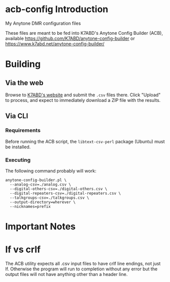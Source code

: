 # acb-config Introduction
My Anytone DMR configuration files

These files are meant to be fed into K7ABD's Anytone Config Builder (ACB), 
available https://github.com/K7ABD/anytone-config-builder or https://www.k7abd.net/anytone-config-builder/

# Building
## Via the web
Browse to [K7ABD's website](https://www.k7abd.net/anytone-config-builder/) and submit the `.csv` files there.  Click "Upload" to process, and expect to immediately download a ZIP file with the results.

## Via CLI
### Requirements
Before running the ACB script, the `libtext-csv-perl` package (Ubuntu) must be installed.

### Executing
The following command probably will work:
```
anytone-config-builder.pl \
  --analog-csv=./analog.csv \
  --digital-others-csv=./digital-others.csv \
  --digital-repeaters-csv=./digital-repeaters.csv \
  --talkgroups-csv=./talkgroups.csv \
  --output-directory=wherever \
  --nicknames=prefix
```

# Important Notes
# lf vs crlf
The ACB utility expects all .csv input files to have crlf line endings, not
just lf.  Otherwise the program will run to completion without any error
but the output files will not have anything other than a header line.

